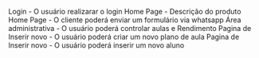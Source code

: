 Login - O usuário realizarar o login Home Page - Descrição do produto Home Page - O cliente poderá enviar um formulário via whatsapp Área administrativa - O usuário poderá controlar aulas e Rendimento Pagina de Inserir novo - O usuário poderá criar um novo plano de aula Pagina de Inserir novo - O usuário poderá inserir um novo aluno
